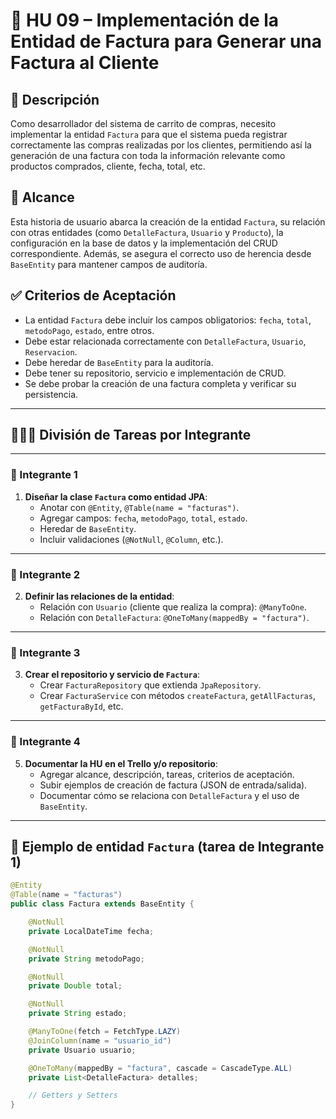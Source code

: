 # 🧾 HU 09 – Implementación de la Entidad de Factura para Generar una Factura al Cliente

## 📌 Descripción

Como desarrollador del sistema de carrito de compras, necesito implementar la entidad `Factura` para que el sistema pueda registrar correctamente las compras realizadas por los clientes, permitiendo así la generación de una factura con toda la información relevante como productos comprados, cliente, fecha, total, etc.

## 🎯 Alcance

Esta historia de usuario abarca la creación de la entidad `Factura`, su relación con otras entidades (como `DetalleFactura`, `Usuario` y `Producto`), la configuración en la base de datos y la implementación del CRUD correspondiente. Además, se asegura el correcto uso de herencia desde `BaseEntity` para mantener campos de auditoría.

## ✅ Criterios de Aceptación

- La entidad `Factura` debe incluir los campos obligatorios: `fecha`, `total`, `metodoPago`, `estado`, entre otros.
- Debe estar relacionada correctamente con `DetalleFactura`, `Usuario`, `Reservacion`.
- Debe heredar de `BaseEntity` para la auditoría.
- Debe tener su repositorio, servicio e implementación de CRUD.
- Se debe probar la creación de una factura completa y verificar su persistencia.

---

## 🧑‍🤝‍🧑 División de Tareas por Integrante

---

### 👤 Integrante 1 
1. **Diseñar la clase `Factura` como entidad JPA**:
   - Anotar con `@Entity`, `@Table(name = "facturas")`.
   - Agregar campos: `fecha`, `metodoPago`, `total`, `estado`.
   - Heredar de `BaseEntity`.
   - Incluir validaciones (`@NotNull`, `@Column`, etc.).

---

### 👤 Integrante 2
2. **Definir las relaciones de la entidad**:
   - Relación con `Usuario` (cliente que realiza la compra): `@ManyToOne`.
   - Relación con `DetalleFactura`: `@OneToMany(mappedBy = "factura")`.

---

### 👤 Integrante 3 
3. **Crear el repositorio y servicio de `Factura`**:
   - Crear `FacturaRepository` que extienda `JpaRepository`.
   - Crear `FacturaService` con métodos `createFactura`, `getAllFacturas`, `getFacturaById`, etc.

---

### 👤 Integrante 4 
5. **Documentar la HU en el Trello y/o repositorio**:
   - Agregar alcance, descripción, tareas, criterios de aceptación.
   - Subir ejemplos de creación de factura (JSON de entrada/salida).
   - Documentar cómo se relaciona con `DetalleFactura` y el uso de `BaseEntity`.

---

## 📄 Ejemplo de entidad `Factura` (tarea de Integrante 1)

```java
@Entity
@Table(name = "facturas")
public class Factura extends BaseEntity {

    @NotNull
    private LocalDateTime fecha;

    @NotNull
    private String metodoPago;

    @NotNull
    private Double total;

    @NotNull
    private String estado;

    @ManyToOne(fetch = FetchType.LAZY)
    @JoinColumn(name = "usuario_id")
    private Usuario usuario;

    @OneToMany(mappedBy = "factura", cascade = CascadeType.ALL)
    private List<DetalleFactura> detalles;

    // Getters y Setters
}
